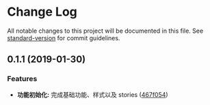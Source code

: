 # Change Log

All notable changes to this project will be documented in this file. See [standard-version](https://github.com/conventional-changelog/standard-version) for commit guidelines.

<a name="0.1.1"></a>
## 0.1.1 (2019-01-30)


### Features

* **功能初始化:** 完成基础功能、样式以及 stories ([467f054](https://github.com/alibaba-paimai-frontend/ide-header-bar/commit/467f054))
